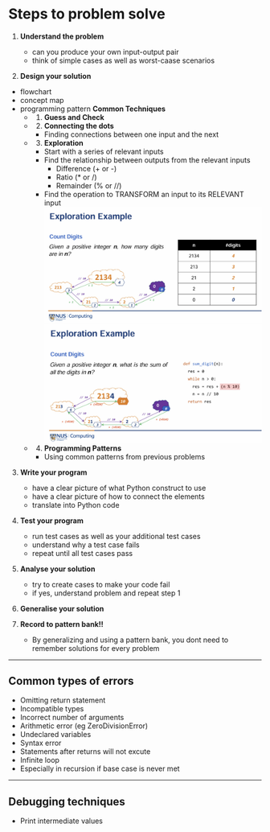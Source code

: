 # Steps to problem solve
1. **Understand the problem**
   - can you produce your own input-output pair
   - think of simple cases as well as worst-caase scenarios

2. **Design your solution**
- flowchart
- concept map
- programming pattern
   **Common Techniques**  
   - 1) **Guess and Check**

   - 2) **Connecting the dots**
     - Finding connections between one input and the next

   - 3) **Exploration**
     - Start with a series of relevant inputs
     - Find the relationship between outputs from the relevant inputs 
       - Difference (+ or -)
       - Ratio (* or /)
       - Remainder (% or //)
     - Find the operation to TRANSFORM an input to its RELEVANT input
![exploration](Notes%20on%20topics/exploration.jpg)
![exploration](Notes%20on%20topics/exploration_2.jpg)

   - 4) **Programming Patterns**
     - Using common patterns from previous problems

3. **Write your program**
   - have a clear picture of what Python construct to use
   - have a clear picture of how to connect the elements
   - translate into Python code

4. **Test your program**
   - run test cases as well as your additional test cases
   - understand why a test case fails
   - repeat until all test cases pass 

5. **Analyse your solution**
   - try to create cases to make your code fail
   - if yes, understand problem and repeat step 1

6. **Generalise your solution**

7. **Record to pattern bank!!**
   - By generalizing and using a pattern bank, you dont need to remember solutions for every problem

---

## Common types of errors
- Omitting return statement
- Incompatible types 
- Incorrect number of arguments
- Arithmetic error (eg ZeroDivisionError)
- Undeclared variables
- Syntax error
- Statements after returns will not excute
- Infinite loop 
 - Especially in recursion if base case is never met

--- 

## Debugging techniques

- Print intermediate values


